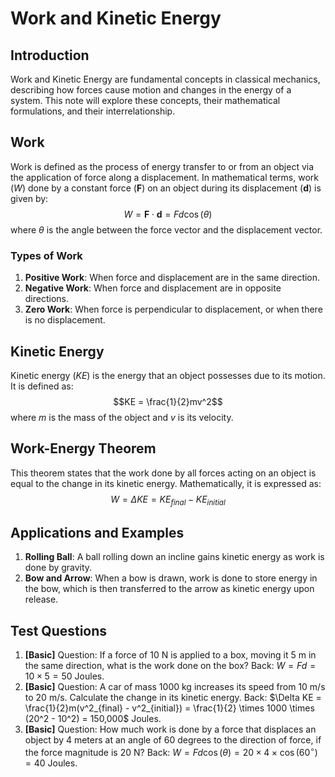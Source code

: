 # Work and Kinetic Energy

## Introduction
Work and Kinetic Energy are fundamental concepts in classical mechanics, describing how forces cause motion and changes in the energy of a system. This note will explore these concepts, their mathematical formulations, and their interrelationship.

## Work
Work is defined as the process of energy transfer to or from an object via the application of force along a displacement. In mathematical terms, work ($W$) done by a constant force ($\mathbf{F}$) on an object during its displacement ($\mathbf{d}$) is given by:
$$W = \mathbf{F} \cdot \mathbf{d} = Fd \cos(\theta)$$
where $\theta$ is the angle between the force vector and the displacement vector.

### Types of Work
1. **Positive Work**: When force and displacement are in the same direction.
2. **Negative Work**: When force and displacement are in opposite directions.
3. **Zero Work**: When force is perpendicular to displacement, or when there is no displacement.

## Kinetic Energy
Kinetic energy ($KE$) is the energy that an object possesses due to its motion. It is defined as:
$$KE = \frac{1}{2}mv^2$$
where $m$ is the mass of the object and $v$ is its velocity.

## Work-Energy Theorem
This theorem states that the work done by all forces acting on an object is equal to the change in its kinetic energy. Mathematically, it is expressed as:
$$W = \Delta KE = KE_{final} - KE_{initial}$$

## Applications and Examples
1. **Rolling Ball**: A ball rolling down an incline gains kinetic energy as work is done by gravity.
2. **Bow and Arrow**: When a bow is drawn, work is done to store energy in the bow, which is then transferred to the arrow as kinetic energy upon release.

## Test Questions
1. **[Basic]** Question: If a force of 10 N is applied to a box, moving it 5 m in the same direction, what is the work done on the box? Back: $W = Fd = 10 \times 5 = 50$ Joules.
2. **[Basic]** Question: A car of mass 1000 kg increases its speed from 10 m/s to 20 m/s. Calculate the change in its kinetic energy. Back: $\Delta KE = \frac{1}{2}m(v^2_{final} - v^2_{initial}) = \frac{1}{2} \times 1000 \times (20^2 - 10^2) = 150,000$ Joules.
3. **[Basic]** Question: How much work is done by a force that displaces an object by 4 meters at an angle of 60 degrees to the direction of force, if the force magnitude is 20 N? Back: $W = Fd \cos(\theta) = 20 \times 4 \times \cos(60^\circ) = 40$ Joules.